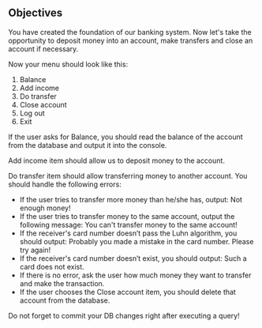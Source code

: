 ## Objectives
You have created the foundation of our banking system. Now let's take the opportunity to deposit money into an account, make transfers and close an account if necessary.

Now your menu should look like this:

1. Balance
2. Add income
3. Do transfer
4. Close account
5. Log out
0. Exit

If the user asks for Balance, you should read the balance of the account from the database and output it into the console.

Add income item should allow us to deposit money to the account.

Do transfer item should allow transferring money to another account. You should handle the following errors:

- If the user tries to transfer more money than he/she has, output: Not enough money!
- If the user tries to transfer money to the same account, output the following message: You can't transfer money to the same account!
- If the receiver's card number doesn’t pass the Luhn algorithm, you should output: Probably you made a mistake in the card number. Please try again!
- If the receiver's card number doesn’t exist, you should output: Such a card does not exist.
- If there is no error, ask the user how much money they want to transfer and make the transaction.
- If the user chooses the Close account item, you should delete that account from the database.

Do not forget to commit your DB changes right after executing a query!
